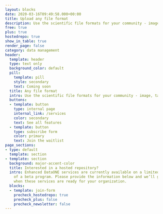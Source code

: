 ```yaml
---
layout: blocks
date: 2020-03-16T09:49:58.000+00:00
title: Upload any file format
description: Use the scientific file formats for your community - image, tabular, text, audio, video, and others.
free: true
plus: true
hostedrepo: true
show_in_table: true
render_page: false
category: data management
header:
  template: header
  type: text only
  background_color: default
  pill:
    template: pill
    style: secondary
    text: Coming soon
  title: Any file format
  intro: Use the scientific file formats for your community - image, tabular, text, audio, video, and others.
  buttons:
  - template: button
    type: internal page
    internal_link: /services
    color: secondary
    text: See all features
  - template: button
    type: subscribe form
    color: primary
    text: Join the waitlist
page_sections:
- type: default
  template: section
- template: section
  background: major-accent-color
  title: Interested in a hosted repository?
  intro: Enhanced DataONE services are currently available on a limited basis as part
    of a beta program. Please provide the information below and we’ll get in touch
    when these services are ready for your organization.
  blocks:
  - template: join-form
    precheck_hostedrepo: true
    precheck_plus: false
    precheck_newsletter: false
---
```

